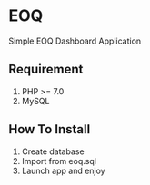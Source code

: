 # EOQ
Simple EOQ Dashboard Application

## Requirement
1. PHP >= 7.0
2. MySQL

## How To Install
1. Create database
2. Import from eoq.sql 
3. Launch app and enjoy
